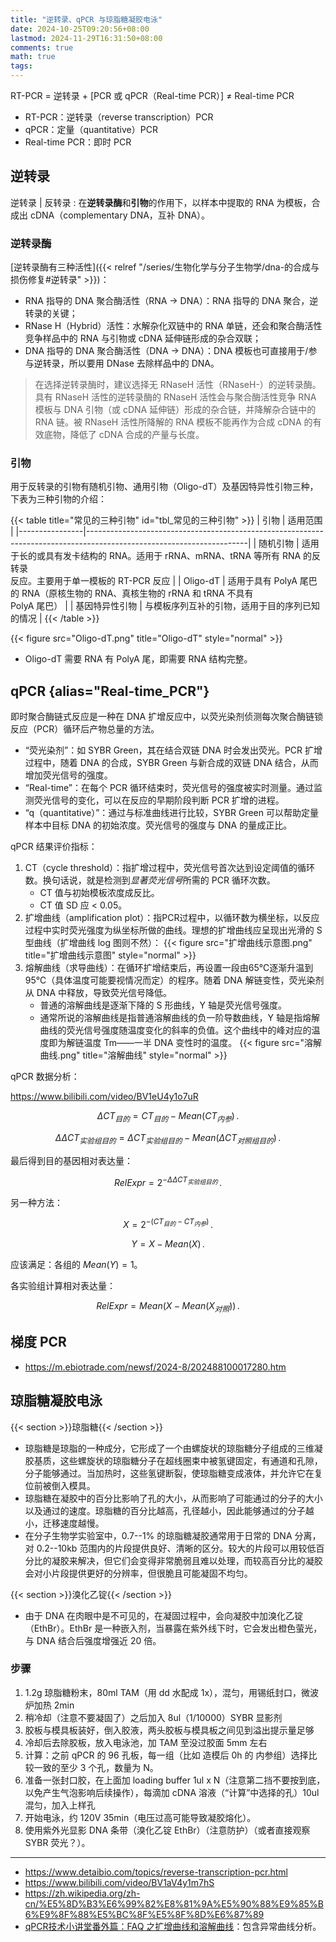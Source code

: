 ```yaml
---
title: "逆转录、qPCR 与琼脂糖凝胶电泳"
date: 2024-10-25T09:20:56+08:00
lastmod: 2024-11-29T16:31:50+08:00
comments: true
math: true
tags:
---
```


RT-PCR = 逆转录 + [PCR 或 qPCR（Real-time PCR）] ≠ Real-time PCR

- RT-PCR：逆转录（reverse transcription）PCR
- qPCR：定量（quantitative）PCR
- Real-time PCR：即时 PCR

<!--more-->

## 逆转录

逆转录 | 反转录
: 在**逆转录酶**和**引物**的作用下，以样本中提取的 RNA 为模板，合成出 cDNA（complementary DNA，互补 DNA）。

### 逆转录酶

[逆转录酶有三种活性]({{< relref "/series/生物化学与分子生物学/dna-的合成与损伤修复#逆转录" >}})：

- RNA 指导的 DNA 聚合酶活性（RNA → DNA）：RNA 指导的 DNA 聚合，逆转录的关键；
- RNase H（Hybrid）活性：水解杂化双链中的 RNA 单链，还会和聚合酶活性竞争样品中的 RNA 与引物或 cDNA 延伸链形成的杂合双联；
- DNA 指导的 DNA 聚合酶活性（DNA → DNA）：DNA 模板也可直接用于/参与逆转录，所以要用 DNase 去除样品中的 DNA。

> 在选择逆转录酶时，建议选择无 RNaseH 活性（RNaseH-）的逆转录酶。具有 RNaseH 活性的逆转录酶的 RNaseH 活性会与聚合酶活性竞争 RNA 模板与 DNA 引物（或 cDNA 延伸链）形成的杂合链，并降解杂合链中的 RNA 链。被 RNaseH 活性所降解的 RNA 模板不能再作为合成 cDNA 的有效底物，降低了 cDNA 合成的产量与长度。

### 引物

用于反转录的引物有随机引物、通用引物（Oligo-dT）及基因特异性引物三种，下表为三种引物的介绍：

{{< table title="常见的三种引物" id="tbl_常见的三种引物" >}}
| 引物           | 适用范围                                                                                                             |
|----------------|----------------------------------------------------------------------------------------------------------------------|
| 随机引物       | 适用于长的或具有发卡结构的 RNA。适用于 rRNA、mRNA、tRNA 等所有 RNA 的反转录<br/>反应。主要用于单一模板的 RT-PCR 反应 |
| Oligo-dT       | 适用于具有 PolyA 尾巴的 RNA（原核生物的 RNA、真核生物的 rRNA 和 tRNA 不具有<br/>PolyA 尾巴）                         |
| 基因特异性引物 | 与模板序列互补的引物，适用于目的序列已知的情况                                                                       |
{{< /table >}}

{{< figure src="Oligo-dT.png" title="Oligo-dT" style="normal" >}}

- Oligo-dT 需要 RNA 有 PolyA 尾，即需要 RNA 结构完整。

## qPCR {alias="Real-time\_PCR"}

即时聚合酶链式反应是一种在 DNA 扩增反应中，以荧光染剂侦测每次聚合酶链锁反应（PCR）循环后产物总量的方法。

- “荧光染剂”：如 SYBR Green，其在结合双链 DNA 时会发出荧光。PCR 扩增过程中，随着 DNA 的合成，SYBR Green 与新合成的双链 DNA 结合，从而增加荧光信号的强度。
- “Real-time”：在每个 PCR 循环结束时，荧光信号的强度被实时测量。通过监测荧光信号的变化，可以在反应的早期阶段判断 PCR 扩增的进程。
- “q（quantitative）”：通过与标准曲线进行比较，SYBR Green 可以帮助定量样本中目标 DNA 的初始浓度。荧光信号的强度与 DNA 的量成正比。

qPCR 结果评价指标：

1. CT（cycle threshold）：指扩增过程中，荧光信号首次达到设定阈值的循环数。换句话说，就是检测到*显著荧光信号*所需的 PCR 循环次数。
    - CT 值与初始模板浓度成反比。
    - CT 值 SD 应 \< 0.05。
2. 扩增曲线（amplification plot）：指PCR过程中，以循环数为横坐标，以反应过程中实时荧光强度为纵坐标所做的曲线。理想的扩增曲线应呈现出光滑的 S 型曲线（扩增曲线 log 图则不然）：
    {{< figure src="扩增曲线示意图.png" title="扩增曲线示意图" style="normal" >}}
3. 熔解曲线（求导曲线）：在循环扩增结束后，再设置一段由65℃逐渐升温到95℃（具体温度可能要视情况而定）的程序。随着 DNA 解链变性，荧光染剂从 DNA 中释放，导致荧光信号降低。
    - 普通的溶解曲线是逐渐下降的 S 形曲线，Y 轴是荧光信号强度。
    - 通常所说的溶解曲线是指普通溶解曲线的负一阶导数曲线，Y 轴是指熔解曲线的荧光信号强度随温度变化的斜率的负值。这个曲线中的峰对应的温度即为解链温度 Tm——一半 DNA 变性时的温度。
    {{< figure src="溶解曲线.png" title="溶解曲线" style="normal" >}}

qPCR 数据分析：

https://www.bilibili.com/video/BV1eU4y1o7uR

$$\Delta CT_{目的} = CT_{目的}-Mean(CT_{内参})
\,.$$

$$\Delta \Delta CT_{实验组目的} = \Delta CT_{实验组目的}-Mean(\Delta CT_{对照组目的})
\,.$$

最后得到目的基因相对表达量：

$$RelExpr = 2^{-\Delta \Delta CT_{实验组目的}}
\,.$$

另一种方法：

$$X = 2^{-(CT_{目的}-CT_{内参})}
\,.$$

$$Y = X - Mean(X)
\,.$$

应该满足：各组的 $Mean(Y)=1$。

各实验组计算相对表达量：

$$RelExpr = Mean(X - Mean(X_{对照}))
\,.$$

## 梯度 PCR

- https://m.ebiotrade.com/newsf/2024-8/202488100017280.htm

## 琼脂糖凝胶电泳

{{< section >}}琼脂糖{{< /section >}}

- 琼脂糖是琼脂的一种成分，它形成了一个由螺旋状的琼脂糖分子组成的三维凝胶基质，这些螺旋状的琼脂糖分子在超线圈束中被氢键固定，有通道和孔隙，分子能够通过。当加热时，这些氢键断裂，使琼脂糖变成液体，并允许它在复位前被倒入模具。
- 琼脂糖在凝胶中的百分比影响了孔的大小，从而影响了可能通过的分子的大小以及通过的速度。琼脂糖的百分比越高，孔径越小，因此能够通过的分子越小，迁移速度越慢。
- 在分子生物学实验室中，0.7--1% 的琼脂糖凝胶通常用于日常的 DNA 分离，对 0.2--10kb 范围内的片段提供良好、清晰的区分。较大的片段可以用较低百分比的凝胶来解决，但它们会变得非常脆弱且难以处理，而较高百分比的凝胶会对小片段提供更好的分辨率，但很脆且可能凝固不均匀。

{{< section >}}溴化乙锭{{< /section >}}
- 由于 DNA 在肉眼中是不可见的，在凝固过程中，会向凝胶中加溴化乙锭（EthBr）。EthBr 是一种嵌入剂，当暴露在紫外线下时，它会发出橙色萤光，与 DNA 结合后强度增强近 20 倍。

### 步骤

1. 1.2g 琼脂糖粉末，80ml TAM（用 dd 水配成 1x），混匀，用锡纸封口，微波炉加热 2min
2. 稍冷却（注意不要凝固了）之后加入 8ul（1/10000）SYBR 显影剂
3. 胶板与模具板装好，倒入胶液，两头胶板与模具板之间见到溢出提示量足够
4. 冷却后去除胶板，放入电泳池，加 TAM 至没过胶面 5mm 左右
5. 计算：之前 qPCR 的 96 孔板，每一组（比如 造模后 0h 的 内参组）选择比较一致的至少 3 个孔，数量为 N。
6. 准备一张封口胶，在上面加 loading buffer 1ul x N（注意第二挡不要按到底，以免产生气泡影响后续操作），每滴加 cDNA 溶液（“计算”中选择的孔）10ul 混匀，加入上样孔
7. 开始电泳，约 120V 35min（电压过高可能导致凝胶熔化）。
8. 使用紫外光显影 DNA 条带（溴化乙锭 EthBr）（注意防护）（或者直接观察 SYBR 荧光？）。

----

- https://www.detaibio.com/topics/reverse-transcription-pcr.html
- https://www.bilibili.com/video/BV1aV4y1m7hS
- https://zh.wikipedia.org/zh-cn/%E5%8D%B3%E6%99%82%E8%81%9A%E5%90%88%E9%85%B6%E9%8F%88%E5%BC%8F%E5%8F%8D%E6%87%89
- [qPCR技术小讲堂番外篇：FAQ 之扩增曲线和溶解曲线](https://www.novoprotein.com.cn/rich-detail?articleId=992&title)：包含异常曲线分析。
